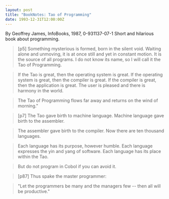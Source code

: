 ```yaml
---
layout: post
title: "BookNotes: Tao of Programming"
date: 1993-12-31T12:00:00Z
---
```

By Geoffrey James, InfoBooks, 1987, 0-931137-07-1
 Short and hilarious book about programming.


> [p5] Something mysterious is formed, born in the silent void.  Waiting
> alone and unmoving, it is at once still and yet in constant motion.
> It is the source of all programs.  I do not know its name, so I will
> call it the Tao of Programming.



> If the Tao is great, then the operating system is great.  If the
> operating system is great, then the compiler is great.  If the
> compiler is great, then the application is great.  The user is pleased
> and there is harmony in the world.



> The Tao of Programming flows far away and returns on the wind of
> morning."



> [p7] The Tao gave birth to machine language.  Machine language gave birth
> to the assembler.



> The assembler gave birth to the compiler.  Now there are ten thousand
> languages.



> Each language has its purpose, however humble.  Each language
> expresses the yin and yang of software.  Each language has its place
> within the Tao.



> But do not program in Cobol if you can avoid it.



> [p87] Thus spake the master programmer:



> "Let the programmers be many and the managers few -- then all will be
> productive."



